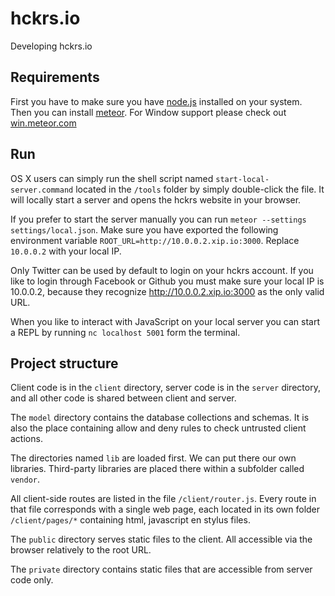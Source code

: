 hckrs.io
=========
Developing hckrs.io


Requirements
------------
First you have to make sure you have [node.js] installed on your system.
Then you can install [meteor]. For Window support please check out [win.meteor.com]

Run
---
OS X users can simply run the shell script named ``start-local-server.command`` located in the `/tools` folder by simply double-click the file. It will locally start a server and opens the hckrs website in your browser.

If you prefer to start the server manually you can run ``meteor --settings settings/local.json``. Make sure you have exported the following environment variable `ROOT_URL=http://10.0.0.2.xip.io:3000`. Replace `10.0.0.2` with your local IP.

Only Twitter can be used by default to login on your hckrs account. If you like to login through Facebook or Github you must make sure your local IP is 10.0.0.2, because they recognize http://10.0.0.2.xip.io:3000 as the only valid URL.

When you like to interact with JavaScript on your local server you can start a REPL by running `nc localhost 5001` form the terminal.


Project structure
-----------------
Client code is in the `client` directory, server code is in the `server` directory, and all other code is shared between client and server.

The `model` directory contains the database collections and schemas. It is also the place containing allow and deny rules to check untrusted client actions.

The directories named `lib` are loaded first. We can put there our own libraries. Third-party libraries are placed there within a subfolder called `vendor`.

All client-side routes are listed in the file `/client/router.js`. Every route in that file corresponds with a single web page, each located in its own folder `/client/pages/*` containing html, javascript en stylus files.

The `public` directory serves static files to the client. All accessible via the browser relatively to the root URL.

The `private` directory contains static files that are accessible from server code only.


[node.js]:http://nodejs.org/download/
[meteor]:http://docs.meteor.com/#quickstart
[meteorite]:https://github.com/oortcloud/meteorite/
[win.meteor.com]:http://win.meteor.com
